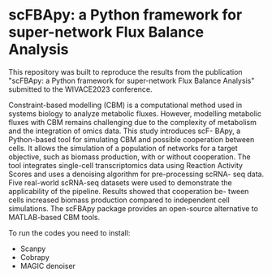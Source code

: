 # scFBApy: a Python framework for super-network Flux Balance Analysis

This repository was built to reproduce the results from the publication "scFBApy: a Python framework for
super-network Flux Balance Analysis" submitted to the WIVACE2023 conference.

Constraint-based modelling (CBM) is a computational method
used in systems biology to analyze metabolic fluxes. However, modelling
metabolic fluxes with CBM remains challenging due to the complexity of
metabolism and the integration of omics data. This study introduces scF-
BApy, a Python-based tool for simulating CBM and possible cooperation
between cells. It allows the simulation of a population of networks for a
target objective, such as biomass production, with or without cooperation. The tool integrates single-cell transcriptomics data using Reaction
Activity Scores and uses a denoising algorithm for pre-processing scRNA-
seq data. Five real-world scRNA-seq datasets were used to demonstrate
the applicability of the pipeline. Results showed that cooperation be-
tween cells increased biomass production compared to independent cell
simulations. The scFBApy package provides an open-source alternative
to MATLAB-based CBM tools.

To run the codes you need to install:
* Scanpy
* Cobrapy
* MAGIC denoiser

